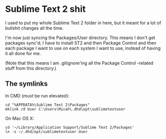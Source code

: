 # Sublime Text 2 shit

I used to put my whole Sublime Text 2 folder in here, but it meant for a lot of bullshit changes all the time. 

I'm now just syncing the Packages/User directory. This means I don't get packages sync'd; I have to install ST2 and then Package Control and then each package I want to use on each system I want to use, instead of having it all done for me. 

(Note that this means I am .gitignore'ing all the Package Control -related stuff from this directory.)

## The symlinks

In CMD (*must* be run elevated):

	cd "%APPDATA%\Sublime Text 2\Packages"
	mklink /d User C:\Users\Micah\.dhd\opt\sublimetextuser

On Mac OS X:

	cd '~/Library/Application Support/Sublime Text 2/Packages'
	ln -s ~/.dhd/opt/sublimetextuser User


